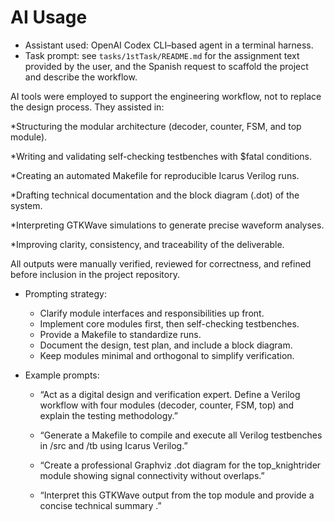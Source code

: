 # AI Usage

- Assistant used: OpenAI Codex CLI–based agent in a terminal harness.
- Task prompt: see `tasks/1stTask/README.md` for the assignment text provided by the user, and the Spanish request to scaffold the project and describe the workflow.

AI tools were employed to support the engineering workflow, not to replace the design process. They assisted in:

\*Structuring the modular architecture (decoder, counter, FSM, and top module).

\*Writing and validating self-checking testbenches with $fatal conditions.

\*Creating an automated Makefile for reproducible Icarus Verilog runs.

\*Drafting technical documentation and the block diagram (.dot) of the system.

\*Interpreting GTKWave simulations to generate precise waveform analyses.

\*Improving clarity, consistency, and traceability of the deliverable.

All outputs were manually verified, reviewed for correctness, and refined before inclusion in the project repository.

- Prompting strategy:

  - Clarify module interfaces and responsibilities up front.
  - Implement core modules first, then self-checking testbenches.
  - Provide a Makefile to standardize runs.
  - Document the design, test plan, and include a block diagram.
  - Keep modules minimal and orthogonal to simplify verification.

- Example prompts:

  - “Act as a digital design and verification expert. Define a Verilog workflow with four modules (decoder, counter, FSM, top) and explain the testing methodology.”

  - “Generate a Makefile to compile and execute all Verilog testbenches in /src and /tb using Icarus Verilog.”

  - “Create a professional Graphviz .dot diagram for the top_knightrider module showing signal connectivity without overlaps.”

  - “Interpret this GTKWave output from the top module and provide a concise technical summary .”
